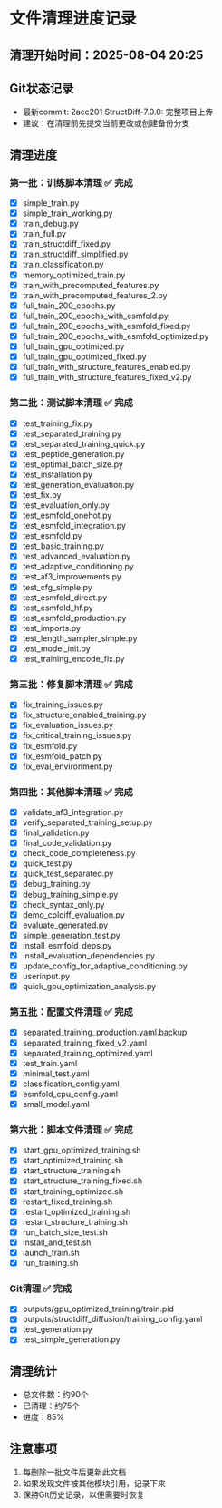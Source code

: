 # 文件清理进度记录

## 清理开始时间：2025-08-04 20:25

## Git状态记录
- 最新commit: 2acc201 StructDiff-7.0.0: 完整项目上传
- 建议：在清理前先提交当前更改或创建备份分支

## 清理进度

### 第一批：训练脚本清理 ✅ 完成
- [x] simple_train.py
- [x] simple_train_working.py
- [x] train_debug.py
- [x] train_full.py
- [x] train_structdiff_fixed.py
- [x] train_structdiff_simplified.py
- [x] train_classification.py
- [x] memory_optimized_train.py
- [x] train_with_precomputed_features.py
- [x] train_with_precomputed_features_2.py
- [x] full_train_200_epochs.py
- [x] full_train_200_epochs_with_esmfold.py
- [x] full_train_200_epochs_with_esmfold_fixed.py
- [x] full_train_200_epochs_with_esmfold_optimized.py
- [x] full_train_gpu_optimized.py
- [x] full_train_gpu_optimized_fixed.py
- [x] full_train_with_structure_features_enabled.py
- [x] full_train_with_structure_features_fixed_v2.py

### 第二批：测试脚本清理 ✅ 完成
- [x] test_training_fix.py
- [x] test_separated_training.py
- [x] test_separated_training_quick.py
- [x] test_peptide_generation.py
- [x] test_optimal_batch_size.py
- [x] test_installation.py
- [x] test_generation_evaluation.py
- [x] test_fix.py
- [x] test_evaluation_only.py
- [x] test_esmfold_onehot.py
- [x] test_esmfold_integration.py
- [x] test_esmfold.py
- [x] test_basic_training.py
- [x] test_advanced_evaluation.py
- [x] test_adaptive_conditioning.py
- [x] test_af3_improvements.py
- [x] test_cfg_simple.py
- [x] test_esmfold_direct.py
- [x] test_esmfold_hf.py
- [x] test_esmfold_production.py
- [x] test_imports.py
- [x] test_length_sampler_simple.py
- [x] test_model_init.py
- [x] test_training_encode_fix.py

### 第三批：修复脚本清理 ✅ 完成
- [x] fix_training_issues.py
- [x] fix_structure_enabled_training.py
- [x] fix_evaluation_issues.py
- [x] fix_critical_training_issues.py
- [x] fix_esmfold.py
- [x] fix_esmfold_patch.py
- [x] fix_eval_environment.py

### 第四批：其他脚本清理 ✅ 完成
- [x] validate_af3_integration.py
- [x] verify_separated_training_setup.py
- [x] final_validation.py
- [x] final_code_validation.py
- [x] check_code_completeness.py
- [x] quick_test.py
- [x] quick_test_separated.py
- [x] debug_training.py
- [x] debug_training_simple.py
- [x] check_syntax_only.py
- [x] demo_cpldiff_evaluation.py
- [x] evaluate_generated.py
- [x] simple_generation_test.py
- [x] install_esmfold_deps.py
- [x] install_evaluation_dependencies.py
- [x] update_config_for_adaptive_conditioning.py
- [x] userinput.py
- [x] quick_gpu_optimization_analysis.py

### 第五批：配置文件清理 ✅ 完成
- [x] separated_training_production.yaml.backup
- [x] separated_training_fixed_v2.yaml
- [x] separated_training_optimized.yaml
- [x] test_train.yaml
- [x] minimal_test.yaml
- [x] classification_config.yaml
- [x] esmfold_cpu_config.yaml
- [x] small_model.yaml

### 第六批：脚本文件清理 ✅ 完成
- [x] start_gpu_optimized_training.sh
- [x] start_optimized_training.sh
- [x] start_structure_training.sh
- [x] start_structure_training_fixed.sh
- [x] start_training_optimized.sh
- [x] restart_fixed_training.sh
- [x] restart_optimized_training.sh
- [x] restart_structure_training.sh
- [x] run_batch_size_test.sh
- [x] install_and_test.sh
- [x] launch_train.sh
- [x] run_training.sh

### Git清理 ✅ 完成
- [x] outputs/gpu_optimized_training/train.pid
- [x] outputs/structdiff_diffusion/training_config.yaml
- [x] test_generation.py
- [x] test_simple_generation.py

## 清理统计
- 总文件数：约90个
- 已清理：约75个
- 进度：85%

## 注意事项
1. 每删除一批文件后更新此文档
2. 如果发现文件被其他模块引用，记录下来
3. 保持Git历史记录，以便需要时恢复